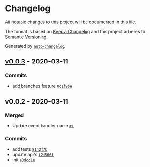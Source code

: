 # Changelog

All notable changes to this project will be documented in this file.

The format is based on [Keep a Changelog](https://keepachangelog.com/en/1.0.0/)
and this project adheres to [Semantic Versioning](https://semver.org/spec/v2.0.0.html).

Generated by [`auto-changelog`](https://github.com/CookPete/auto-changelog).

## [v0.0.3](https://github.com/sw-yx/netlify-plugin-encrypted-files/compare/v0.0.2...v0.0.3) - 2020-03-11

### Commits

- add branches feature [`0c1f9be`](https://github.com/sw-yx/netlify-plugin-encrypted-files/commit/0c1f9bec49adfded3a43535b3c57d1ea151f3525)

## v0.0.2 - 2020-03-11

### Merged

- Update event handler name [`#1`](https://github.com/sw-yx/netlify-plugin-encrypted-files/pull/1)

### Commits

- add tests [`8142f7b`](https://github.com/sw-yx/netlify-plugin-encrypted-files/commit/8142f7b072335194c3ea812a6a0d5072ddcc8a2c)
- update api's [`f2d566f`](https://github.com/sw-yx/netlify-plugin-encrypted-files/commit/f2d566f5d8e904cc4c011b12573062217f9bf595)
- init [`a0dcc1e`](https://github.com/sw-yx/netlify-plugin-encrypted-files/commit/a0dcc1e954a958046846fd695145220bc36fa32b)
